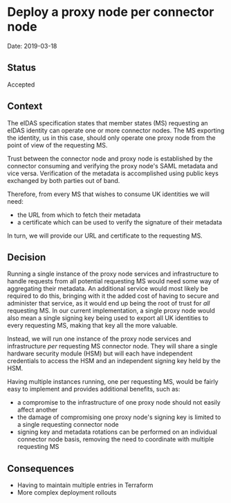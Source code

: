 # Deploy a proxy node per connector node

Date: 2019-03-18

## Status

Accepted

## Context

The eIDAS specification states that member states (MS) requesting an eIDAS identity can operate one or more connector nodes. The MS exporting the identity, us in this case, should only operate one proxy node from the point of view of the requesting MS.

Trust between the connector node and proxy node is established by the connector consuming and verifying the proxy node's SAML metadata and vice versa. Verification of the metadata is accomplished using public keys exchanged by both parties out of band.

Therefore, from every MS that wishes to consume UK identities we will need: 
- the URL from which to fetch their metadata
- a certificate which can be used to verify the signature of their metadata
 
In turn, we will provide our URL and certificate to the requesting MS.

## Decision

Running a single instance of the proxy node services and infrastructure to handle requests from all potential requesting MS would need some way of aggregating their metadata. An additional service would most likely be required to do this, bringing with it the added cost of having to secure and administer that service, as it would end up being the root of trust for _all_ requesting MS. In our current implementation, a single proxy node would also mean a single signing key being used to export all UK identities to every requesting MS, making that key all the more valuable.

Instead, we will run one instance of the proxy node services and infrastructure _per_ requesting MS connector node. They will share a single hardware security module (HSM) but will each have independent credentials to access the HSM and an independent signing key held by the HSM.

Having multiple instances running, one per requesting MS, would be fairly easy to implement and provides additional benefits, such as:
- a compromise to the infrastructure of one proxy node should not easily affect another
- the damage of compromising one proxy node's signing key is limited to a single requesting connector node
- signing key and metadata rotations can be performed on an individual connector node basis, removing the need to coordinate with multiple requesting MS

## Consequences

- Having to maintain multiple entries in Terraform
- More complex deployment rollouts
